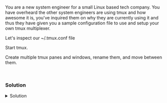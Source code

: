 You are a new system engineer for a small Linux based tech company. You have overheard the other system engineers are using tmux and how awesome it is, you've inquired them on why they are currently using it and thus they have given you a sample configuration file to use and setup your own tmux multiplexer.

Let's inspect our ~/.tmux.conf file

Start tmux.

Create multiple tmux panes and windows, rename them, and move between them.

<br>

### Solution
<details>
<summary>Solution</summary>

Install tmux

```plain
apt -y install tmux
```{{exec}}

Verify your /root/.tmux.conf file

```plain
cat /root/.tmux.conf
```{{exec}}

Create a tmux session

```plain
tmux
```{{exec}}

Verify that you are attached in tmux

```plain
tmux ls
```{{exec}}

In Tmux a command usually starts with a prefix key `ctrl+b` and than a key to activate an action.

Split the tmux Horizontally

```plain
ctrl + b and "
```

Split the tmux Vertically

```plain
ctrl + b and %
```

Jump between the horizontal tmux sessions

```plain
ctrl + b and [Arrow Keys] < ^ >
```

Rename your current window to "Window1"

```plain
ctrl + b and ,
```

Create a new window and name it "Window2"

```plain
ctrl + b and c
ctrl + b and ,
```

Move between the windows

```plain
ctrl+b and 0
```

View all windows

```plain
ctrl+b and w
```

</details>